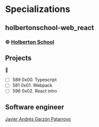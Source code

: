 # Specializations
## holbertonschool-web_react
### :copyright: **[Holberton School](https://www.holbertonschool.com/)**

## Projects
:open_file_folder:
* [ ] 589 0x00. Typescript
* [ ] 581 0x01. Webpack
* [ ] 596 0x02. React intro

## Software engineer
[Javier Andrés Garzón Patarroyo](https://www.javierandresgp.com)
